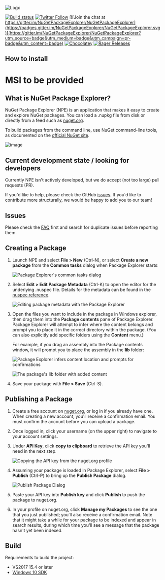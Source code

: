 ![Logo](https://cloud.githubusercontent.com/assets/5808377/11324261/06c2ccd8-912d-11e5-87e4-9898b2217baa.png)

[![Build status](https://ci.appveyor.com/api/projects/status/nhowjp0e1w0225v7/branch/master?svg=true)](https://ci.appveyor.com/project/NuGetPackageExplorer/nugetpackageexplorer/branch/master)
[![Twitter Follow](https://img.shields.io/twitter/follow/NuGetPE.svg?style=social?maxAge=2592000)](https://twitter.com/NuGetPE)
[![Join the chat at https://gitter.im/NuGetPackageExplorer/NuGetPackageExplorer](https://badges.gitter.im/NuGetPackageExplorer/NuGetPackageExplorer.svg)](https://gitter.im/NuGetPackageExplorer/NuGetPackageExplorer?utm_source=badge&utm_medium=badge&utm_campaign=pr-badge&utm_content=badge)
[![Chocolatey](https://img.shields.io/chocolatey/v/NugetPackageExplorer.svg?maxAge=259200)](https://chocolatey.org/packages/NugetPackageExplorer)
[![Rager Releases](http://rager.io/badge.svg?url=https%3A%2F%2Fgithub.com%2FNuGetPackageExplorer%2FNuGetPackageExplorer)](http://rager.io/projects/search?badge=1&query=https://github.com/NuGetPackageExplorer/NuGetPackageExplorer)

## How to install
# MSI to be provided

## What is NuGet Package Explorer?

NuGet Package Explorer (NPE) is an application that makes it easy to create and explore NuGet packages. You can load a .nupkg file from disk or directly from a feed such as [nuget.org](https://www.nuget.org/).

To build packages from the command line, use NuGet command-line tools, as documented on the [official NuGet site](https://docs.nuget.org/ndocs/create-packages/creating-a-package).

![image](https://cloud.githubusercontent.com/assets/5808377/13399085/cefc7a10-df01-11e5-88b9-423a90107dce.png)

## Current development state / looking for developers

Currently NPE isn't actively developed, but we do accept (not too large) pull requests (PR).

If you'd like to help, please check the GitHub [issues](https://github.com/NuGetPackageExplorer/NuGetPackageExplorer/issues). If you'd like to contribute more structurally, we would be happy to add you to our team! 

## Issues

Please check the [FAQ](https://github.com/NuGetPackageExplorer/NuGetPackageExplorer/wiki) first and search for duplicate issues before reporting them. 

## Creating a Package

1. Launch NPE and select **File > New** (Ctrl-N), or select **Create a new package** from the **Common tasks** dialog when Package Explorer starts:

	![Package Explorer's common tasks dialog](https://cloud.githubusercontent.com/assets/1339874/19167418/7bca3b18-8bc0-11e6-8ecf-de5b05ed8923.png)

2. Select **Edit > Edit Package Metadata** (Ctrl-K) to open the editor for the underlying .nuspec file. Details for the metadata can be found in the [nuspec reference](https://docs.nuget.org/ndocs/schema/nuspec).

	![Editing package metadata with the Package Explorer](https://cloud.githubusercontent.com/assets/1339874/19167426/8399b85a-8bc0-11e6-8516-6f0b53ddc595.png)

3. Open the files you want to include in the package in Windows explorer, then drag them into the **Package contents** pane of Package Explorer. Package Explorer will attempt to infer where the content belongs and prompt you to place it in the correct directory within the package. (You can also explicitly add specific folders using the **Content** menu.)

	For example, if you drag an assembly into the Package contents window, it will prompt you to place the assembly in the **lib** folder:

	![Package Explorer infers content location and prompts for confirmations](https://cloud.githubusercontent.com/assets/1339874/19167427/88c80fc0-8bc0-11e6-8d39-cc6e04024013.png)

	![The package's lib folder with added content](https://cloud.githubusercontent.com/assets/1339874/19167432/8e675a3a-8bc0-11e6-9848-0dd8cf73b4f9.png)


4. Save your package with **File > Save** (Ctrl-S).

## Publishing a Package

1. Create a free account on [nuget.org](http://nuget.org/), or log in if you already have one. When creating a new account, you'll receive a confirmation email. You must confirm the account before you can upload a package.

2. Once logged in, click your username (on the upper right) to navigate to your account settings.

3. Under **API Key**, click **copy to clipboard** to retrieve the API key you'll need in the next step.

      ![Copying the API key from the nuget.org profile](https://cloud.githubusercontent.com/assets/1339874/19167409/6fd8d238-8bc0-11e6-86b4-49af64483d78.png)

4. Assuming your package is loaded in Package Explorer, select **File > Publish** (Ctrl-P) to bring up the **Publish Package** dialog.

	![Publish Package Dialog](https://cloud.githubusercontent.com/assets/1339874/19167436/90ebbbc0-8bc0-11e6-8cb1-68717ec811e7.png)

5. Paste your API key into **Publish key** and click **Publish** to push the package to nuget.org.

6. In your profile on nuget.org, click **Manage my Packages** to see the one that you just published; you'll also receive a confirmation email. Note that it might take a while for your package to be indexed and appear in search results, during which time you'll see a message that the package hasn't yet been indexed.

## Build

Requirements to build the project:

- VS2017 15.4 or later
- [Windows 10 SDK](https://developer.microsoft.com/en-US/windows/downloads/windows-10-sdk)
